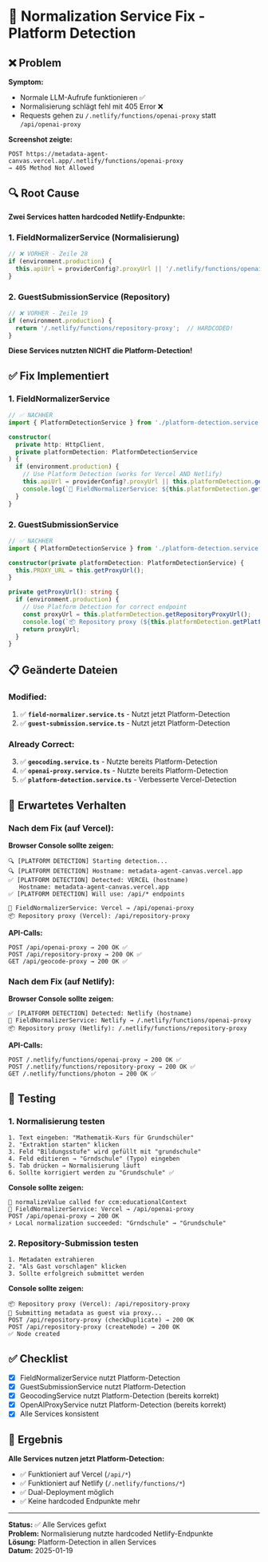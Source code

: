 # 🔧 Normalization Service Fix - Platform Detection

## ❌ Problem

**Symptom:**
- Normale LLM-Aufrufe funktionieren ✅
- Normalisierung schlägt fehl mit 405 Error ❌
- Requests gehen zu `/.netlify/functions/openai-proxy` statt `/api/openai-proxy`

**Screenshot zeigte:**
```
POST https://metadata-agent-canvas.vercel.app/.netlify/functions/openai-proxy
→ 405 Method Not Allowed
```

## 🔍 Root Cause

**Zwei Services hatten hardcoded Netlify-Endpunkte:**

### 1. FieldNormalizerService (Normalisierung)
```typescript
// ❌ VORHER - Zeile 28
if (environment.production) {
  this.apiUrl = providerConfig?.proxyUrl || '/.netlify/functions/openai-proxy';  // HARDCODED!
}
```

### 2. GuestSubmissionService (Repository)
```typescript
// ❌ VORHER - Zeile 19
if (environment.production) {
  return '/.netlify/functions/repository-proxy';  // HARDCODED!
}
```

**Diese Services nutzten NICHT die Platform-Detection!**

## ✅ Fix Implementiert

### 1. FieldNormalizerService

```typescript
// ✅ NACHHER
import { PlatformDetectionService } from './platform-detection.service';

constructor(
  private http: HttpClient,
  private platformDetection: PlatformDetectionService
) {
  if (environment.production) {
    // Use Platform Detection (works for Vercel AND Netlify)
    this.apiUrl = providerConfig?.proxyUrl || this.platformDetection.getOpenAIProxyUrl();
    console.log(`🔧 FieldNormalizerService: ${this.platformDetection.getPlatformName()} → ${this.apiUrl}`);
  }
}
```

### 2. GuestSubmissionService

```typescript
// ✅ NACHHER
import { PlatformDetectionService } from './platform-detection.service';

constructor(private platformDetection: PlatformDetectionService) {
  this.PROXY_URL = this.getProxyUrl();
}

private getProxyUrl(): string {
  if (environment.production) {
    // Use Platform Detection for correct endpoint
    const proxyUrl = this.platformDetection.getRepositoryProxyUrl();
    console.log(`📦 Repository proxy (${this.platformDetection.getPlatformName()}): ${proxyUrl}`);
    return proxyUrl;
  }
}
```

## 📋 Geänderte Dateien

### Modified:
1. ✅ **`field-normalizer.service.ts`** - Nutzt jetzt Platform-Detection
2. ✅ **`guest-submission.service.ts`** - Nutzt jetzt Platform-Detection

### Already Correct:
3. ✅ **`geocoding.service.ts`** - Nutzte bereits Platform-Detection
4. ✅ **`openai-proxy.service.ts`** - Nutzte bereits Platform-Detection
5. ✅ **`platform-detection.service.ts`** - Verbesserte Vercel-Detection

## 🎯 Erwartetes Verhalten

### Nach dem Fix (auf Vercel):

**Browser Console sollte zeigen:**
```
🔍 [PLATFORM DETECTION] Starting detection...
🔍 [PLATFORM DETECTION] Hostname: metadata-agent-canvas.vercel.app
✅ [PLATFORM DETECTION] Detected: VERCEL (hostname)
   Hostname: metadata-agent-canvas.vercel.app
✅ [PLATFORM DETECTION] Will use: /api/* endpoints

🔧 FieldNormalizerService: Vercel → /api/openai-proxy
📦 Repository proxy (Vercel): /api/repository-proxy
```

**API-Calls:**
```
POST /api/openai-proxy → 200 OK ✅
POST /api/repository-proxy → 200 OK ✅
GET /api/geocode-proxy → 200 OK ✅
```

### Nach dem Fix (auf Netlify):

**Browser Console sollte zeigen:**
```
✅ [PLATFORM DETECTION] Detected: Netlify (hostname)
🔧 FieldNormalizerService: Netlify → /.netlify/functions/openai-proxy
📦 Repository proxy (Netlify): /.netlify/functions/repository-proxy
```

**API-Calls:**
```
POST /.netlify/functions/openai-proxy → 200 OK ✅
POST /.netlify/functions/repository-proxy → 200 OK ✅
GET /.netlify/functions/photon → 200 OK ✅
```

## 🧪 Testing

### 1. Normalisierung testen

```
1. Text eingeben: "Mathematik-Kurs für Grundschüler"
2. "Extraktion starten" klicken
3. Feld "Bildungsstufe" wird gefüllt mit "grundschule"
4. Feld editieren → "Grndschule" (Typo) eingeben
5. Tab drücken → Normalisierung läuft
6. Sollte korrigiert werden zu "Grundschule" ✅
```

**Console sollte zeigen:**
```
🔧 normalizeValue called for ccm:educationalContext
🔧 FieldNormalizerService: Vercel → /api/openai-proxy
POST /api/openai-proxy → 200 OK
⚡ Local normalization succeeded: "Grndschule" → "Grundschule"
```

### 2. Repository-Submission testen

```
1. Metadaten extrahieren
2. "Als Gast vorschlagen" klicken
3. Sollte erfolgreich submittet werden
```

**Console sollte zeigen:**
```
📦 Repository proxy (Vercel): /api/repository-proxy
📮 Submitting metadata as guest via proxy...
POST /api/repository-proxy (checkDuplicate) → 200 OK
POST /api/repository-proxy (createNode) → 200 OK
✅ Node created
```

## ✅ Checklist

- [x] FieldNormalizerService nutzt Platform-Detection
- [x] GuestSubmissionService nutzt Platform-Detection
- [x] GeocodingService nutzt Platform-Detection (bereits korrekt)
- [x] OpenAIProxyService nutzt Platform-Detection (bereits korrekt)
- [x] Alle Services konsistent

## 🎉 Ergebnis

**Alle Services nutzen jetzt Platform-Detection:**
- ✅ Funktioniert auf Vercel (`/api/*`)
- ✅ Funktioniert auf Netlify (`/.netlify/functions/*`)
- ✅ Dual-Deployment möglich
- ✅ Keine hardcoded Endpunkte mehr

---

**Status:** ✅ Alle Services gefixt  
**Problem:** Normalisierung nutzte hardcoded Netlify-Endpunkte  
**Lösung:** Platform-Detection in allen Services  
**Datum:** 2025-01-19
